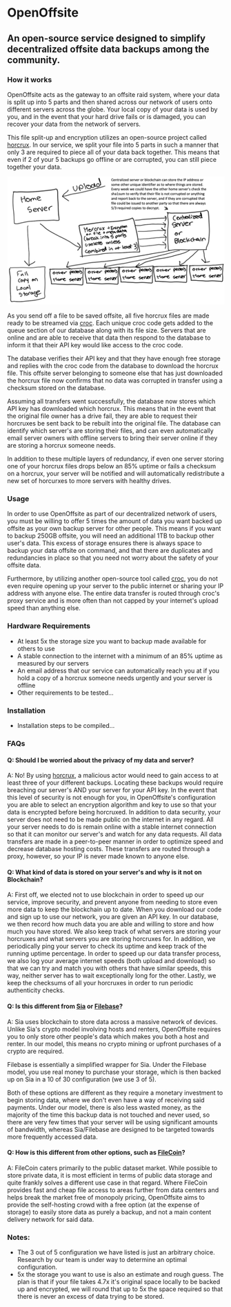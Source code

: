 # OpenOffsite

## An open-source service designed to simplify decentralized offsite data backups among the community.

### How it works

OpenOffsite acts as the gateway to an offsite raid system, where your data is split up into 5 parts and then shared across our network of users onto different servers across the globe. Your local copy of your data is used by you, and in the event that your hard drive fails or is damaged, you can recover your data from the network of servers.

This file split-up and encryption utilizes an open-source project called [horcrux](https://github.com/jesseduffield/horcrux). In our service, we split your file into 5 parts in such a manner that only 3 are required to piece all of your data back together. This means that even if 2 of your 5 backups go offline or are corrupted, you can still piece together your data.

![How it works diagram](ServerDiagram.png)

As you send off a file to be saved offsite, all five horcrux files are made ready to be streamed via [croc](https://github.com/schollz/croc). Each unique croc code gets added to the queue section of our database along with its file size. Servers that are online and are able to receive that data then respond to the database to inform it that their API key would like access to the croc code.

The database verifies their API key and that they have enough free storage and replies with the croc code from the database to download the horcrux file. This offsite server belonging to someone else that has just downloaded the horcrux file now confirms that no data was corrupted in transfer using a checksum stored on the database.

Assuming all transfers went successfully, the database now stores which API key has downloaded which horcrux. This means that in the event that the original file owner has a drive fail, they are able to request their horcruxes be sent back to be rebuilt into the original file. The database can identify which server's are storing their files, and can even automatically email server owners with offline servers to bring their server online if they are storing a horcrux someone needs.

In addition to these multiple layers of redundancy, if even one server storing one of your horcrux files drops below an 85% uptime or fails a checksum on a horcrux, your server will be notified and will automatically redistribute a new set of horcurxes to more servers with healthy drives.

### Usage

In order to use OpenOffsite as part of our decentralized network of users, you must be willing to offer 5 times the amount of data you want backed up offsite as your own backup server for other people. This means if you want to backup 250GB offsite, you will need an additional 1TB to backup other user's data. This excess of storage ensures there is always space to backup your data offsite on command, and that there are duplicates and redundancies in place so that you need not worry about the safety of your offsite data.

Furthermore, by utilizing another open-source tool called [croc](https://github.com/schollz/croc), you do not even require opening up your server to the public internet or sharing your IP address with anyone else. The entire data transfer is routed through croc's proxy service and is more often than not capped by your internet's upload speed than anything else.

### Hardware Requirements

-   At least 5x the storage size you want to backup made available for others to use
-   A stable connection to the internet with a minimum of an 85% uptime as measured by our servers
-   An email address that our service can automatically reach you at if you hold a copy of a horcrux someone needs urgently and your server is offline
-   Other requirements to be tested...

### Installation

-   Installation steps to be compiled...

### FAQs

#### Q: Should I be worried about the privacy of my data and server?

A: No! By using [horcrux](https://github.com/jesseduffield/horcrux), a malicious actor would need to gain access to at least three of your different backups. Locating these backups would require breaching our server's AND your server for your API key. In the event that this level of security is not enough for you, in OpenOffsite's configuration you are able to select an encryption algorithm and key to use so that your data is encrypted before being horcruxed. In addition to data security, your server does not need to be made public on the internet in any regard. All your server needs to do is remain online with a stable internet connection so that it can monitor our server's and watch for any data requests. All data transfers are made in a peer-to-peer manner in order to optimize speed and decrease database hosting costs. These transfers are routed through a proxy, however, so your IP is never made known to anyone else.

#### Q: What kind of data is stored on your server's and why is it not on Blockchain?

A: First off, we elected not to use blockchain in order to speed up our service, improve security, and prevent anyone from needing to store even more data to keep the blockchain up to date. When you download our code and sign up to use our network, you are given an API key. In our database, we then record how much data you are able and willing to store and how much you have stored. We also keep track of what servers are storing your horcruxes and what servers you are storing horcruxes for. In addition, we periodically ping your server to check its uptime and keep track of the running uptime percentage. In order to speed up our data transfer process, we also log your average internet speeds (both upload and download) so that we can try and match you with others that have similar speeds, this way, neither server has to wait exceptionally long for the other. Lastly, we keep the checksums of all your horcruxes in order to run periodic authenticity checks.

#### Q: Is this different from [Sia](https://sia.tech) or [Filebase](https://filebase.com/)?

A: Sia uses blockchain to store data across a massive network of devices. Unlike Sia's crypto model involving hosts and renters, OpenOffsite requires you to only store other people's data which makes you both a host and renter. In our model, this means no crypto mining or upfront purchases of a crypto are required.

Filebase is essentially a simplified wrapper for Sia. Under the Filebase model, you use real money to purchase your storage, which is then backed up on Sia in a 10 of 30 configuration (we use 3 of 5).

Both of these options are different as they require a monetary investment to begin storing data, where we don't even have a way of receiving said payments. Under our model, there is also less wasted money, as the majority of the time this backup data is not touched and never used, so there are very few times that your server will be using significant amounts of bandwidth, whereas Sia/Filebase are designed to be targeted towards more frequently accessed data.

#### Q: How is this different from other options, such as [FileCoin](https://filecoin.io/)?

A: FileCoin caters primarily to the public dataset market. While possible to store private data, it is most efficient in terms of public data storage and quite frankly solves a different use case in that regard. Where FileCoin provides fast and cheap file access to areas further from data centers and helps break the market free of monopoly pricing, OpenOffsite aims to provide the self-hosting crowd with a free option (at the expense of storage) to easily store data as purely a backup, and not a main content delivery network for said data.

### Notes:

-   The 3 out of 5 configuration we have listed is just an arbitrary choice. Research by our team is under way to determine an optimal configuration.
-   5x the storage you want to use is also an estimate and rough guess. The plan is that if your file takes 4.7x it's original space locally to be backed up and encrypted, we will round that up to 5x the space required so that there is never an excess of data trying to be stored.
